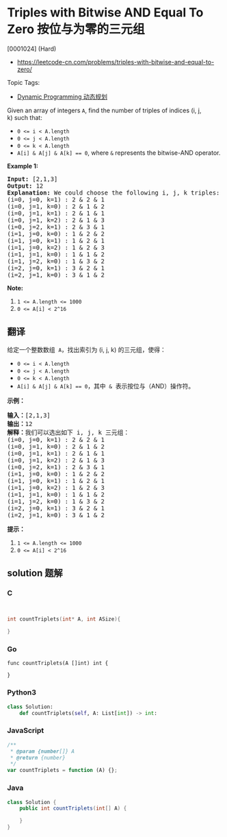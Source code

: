 # Triples with Bitwise AND Equal To Zero 按位与为零的三元组

[0001024] (Hard)

- https://leetcode-cn.com/problems/triples-with-bitwise-and-equal-to-zero/

Topic Tags:

- [Dynamic Programming 动态规划](https://leetcode-cn.com/tag/dynamic-programming/)

Given an array of integers `A`, find the number of triples of indices (i, j, k) such that:

- `0 <= i < A.length`
- `0 <= j < A.length`
- `0 <= k < A.length`
- `A[i] & A[j] & A[k] == 0`, where `&` represents the bitwise-AND operator.

**Example 1:**

<pre><strong>Input: </strong><span id="example-input-1-1">[2,1,3]</span>
<strong>Output: </strong><span id="example-output-1">12</span>
<strong>Explanation: </strong>We could choose the following i, j, k triples:
(i=0, j=0, k=1) : 2 &amp; 2 &amp; 1
(i=0, j=1, k=0) : 2 &amp; 1 &amp; 2
(i=0, j=1, k=1) : 2 &amp; 1 &amp; 1
(i=0, j=1, k=2) : 2 &amp; 1 &amp; 3
(i=0, j=2, k=1) : 2 &amp; 3 &amp; 1
(i=1, j=0, k=0) : 1 &amp; 2 &amp; 2
(i=1, j=0, k=1) : 1 &amp; 2 &amp; 1
(i=1, j=0, k=2) : 1 &amp; 2 &amp; 3
(i=1, j=1, k=0) : 1 &amp; 1 &amp; 2
(i=1, j=2, k=0) : 1 &amp; 3 &amp; 2
(i=2, j=0, k=1) : 3 &amp; 2 &amp; 1
(i=2, j=1, k=0) : 3 &amp; 1 &amp; 2
</pre>

**Note:**

1.  `1 <= A.length <= 1000`
2.  `0 <= A[i] < 2^16`

## 翻译

给定一个整数数组  `A`，找出索引为 (i, j, k) 的三元组，使得：

- `0 <= i < A.length`
- `0 <= j < A.length`
- `0 <= k < A.length`
- `A[i] & A[j] & A[k] == 0`，其中  `&`  表示按位与（AND）操作符。

**示例：**

<pre><strong>输入：</strong>[2,1,3]
<strong>输出：</strong>12
<strong>解释：</strong>我们可以选出如下 i, j, k 三元组：
(i=0, j=0, k=1) : 2 &amp; 2 &amp; 1
(i=0, j=1, k=0) : 2 &amp; 1 &amp; 2
(i=0, j=1, k=1) : 2 &amp; 1 &amp; 1
(i=0, j=1, k=2) : 2 &amp; 1 &amp; 3
(i=0, j=2, k=1) : 2 &amp; 3 &amp; 1
(i=1, j=0, k=0) : 1 &amp; 2 &amp; 2
(i=1, j=0, k=1) : 1 &amp; 2 &amp; 1
(i=1, j=0, k=2) : 1 &amp; 2 &amp; 3
(i=1, j=1, k=0) : 1 &amp; 1 &amp; 2
(i=1, j=2, k=0) : 1 &amp; 3 &amp; 2
(i=2, j=0, k=1) : 3 &amp; 2 &amp; 1
(i=2, j=1, k=0) : 3 &amp; 1 &amp; 2
</pre>

**提示：**

1.  `1 <= A.length <= 1000`
2.  `0 <= A[i] < 2^16`

## solution 题解

### C

```c


int countTriplets(int* A, int ASize){

}
```

### Go

```golang
func countTriplets(A []int) int {

}
```

### Python3

```python
class Solution:
    def countTriplets(self, A: List[int]) -> int:
```

### JavaScript

```javascript
/**
 * @param {number[]} A
 * @return {number}
 */
var countTriplets = function (A) {};
```

### Java

```java
class Solution {
    public int countTriplets(int[] A) {

    }
}
```
